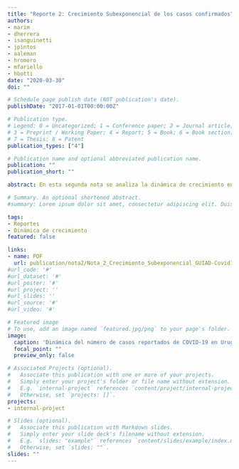 ```yaml
---
title: "Reporte 2: Crecimiento Subexponencial de los casos confirmados"
authors:
- marim
- dherrera
- isanguinetti
- jpintos
- aaleman
- hromero
- mfariello
- hbotti
date: "2020-03-30"
doi: ""

# Schedule page publish date (NOT publication's date).
publishDate: "2017-01-01T00:00:00Z"

# Publication type.
# Legend: 0 = Uncategorized; 1 = Conference paper; 2 = Journal article;
# 3 = Preprint / Working Paper; 4 = Report; 5 = Book; 6 = Book section;
# 7 = Thesis; 8 = Patent
publication_types: ["4"]

# Publication name and optional abbreviated publication name.
publication: ""
publication_short: ""

abstract: En esta segunda nota se analiza la dinámica de crecimiento en el comienzo de la epidemia de Covid-19 en Uruguay. Se observa que el crecimiento de los casos confirmados hasta el momento en nuestro país es subexponencial. Se analizan posibles explicaciones para este fenómeno que pueden resumirse en  efectos de muestreo y/o mecanismos reales del desarrollo de la epidemia. En ambos casos el análisis brinda información a ser considerada sobre el avance y/o registro de la enfermedad. Se advierte finalmente sobre la posibilidad de una rápida transición a un régimen de crecimiento exponencial.  [Descargar reporte completo (PDF)](Nota_2_Crecimiento_Subexponencial_GUIAD-Covid19.pdf)

# Summary. An optional shortened abstract.
#summary: Lorem ipsum dolor sit amet, consectetur adipiscing elit. Duis posuere tellus ac convallis placerat. Proin tincidunt magna sed ex sollicitudin condimentum.

tags:
- Reportes
- Dinámica de crecimiento
featured: false

links:
- name: PDF
  url: publication/nota2/Nota_2_Crecimiento_Subexponencial_GUIAD-Covid19.pdf
#url_code: '#'
#url_dataset: '#'
#url_poster: '#'
#url_project: ''
#url_slides: ''
#url_source: '#'
#url_video: '#'

# Featured image
# To use, add an image named `featured.jpg/png` to your page's folder. 
image:
  caption: 'Dinámica del número de casos reportados de COVID-19 en Uruguay, ajustada a un crecimiento subexponencial (elaboración propia)'
  focal_point: ""
  preview_only: false

# Associated Projects (optional).
#   Associate this publication with one or more of your projects.
#   Simply enter your project's folder or file name without extension.
#   E.g. `internal-project` references `content/project/internal-project/index.md`.
#   Otherwise, set `projects: []`.
projects:
- internal-project

# Slides (optional).
#   Associate this publication with Markdown slides.
#   Simply enter your slide deck's filename without extension.
#   E.g. `slides: "example"` references `content/slides/example/index.md`.
#   Otherwise, set `slides: ""`.
slides: ""
---
```


